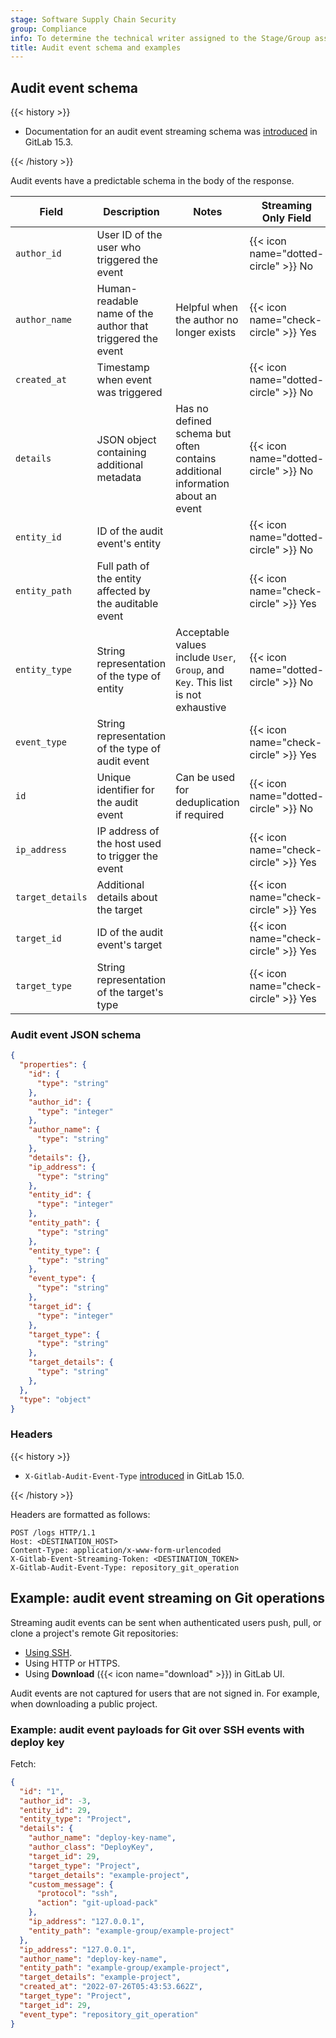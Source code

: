 ```yaml
---
stage: Software Supply Chain Security
group: Compliance
info: To determine the technical writer assigned to the Stage/Group associated with this page, see https://handbook.gitlab.com/handbook/product/ux/technical-writing/#assignments
title: Audit event schema and examples
---
```


## Audit event schema

{{< history >}}

- Documentation for an audit event streaming schema was [introduced](https://gitlab.com/gitlab-org/gitlab/-/issues/358149) in GitLab 15.3.

{{< /history >}}

Audit events have a predictable schema in the body of the response.

| Field            | Description                                                | Notes                                                                             | Streaming Only Field                                                                             |
|------------------|------------------------------------------------------------|-----------------------------------------------------------------------------------|-----------------------------------------------------------------------------------|
| `author_id`      | User ID of the user who triggered the event                |                                                                                   | {{< icon name="dotted-circle" >}} No    |
| `author_name`    | Human-readable name of the author that triggered the event | Helpful when the author no longer exists                                          | {{< icon name="check-circle" >}} Yes      |
| `created_at`     | Timestamp when event was triggered                         |                                                                                   | {{< icon name="dotted-circle" >}} No     |
| `details`        | JSON object containing additional metadata                 | Has no defined schema but often contains additional information about an event    | {{< icon name="dotted-circle" >}} No     |
| `entity_id`      | ID of the audit event's entity                             |                                                                                   | {{< icon name="dotted-circle" >}} No     |
| `entity_path`    | Full path of the entity affected by the auditable event    |                                                                                   | {{< icon name="check-circle" >}} Yes      |
| `entity_type`    | String representation of the type of entity                | Acceptable values include `User`, `Group`, and `Key`. This list is not exhaustive | {{< icon name="dotted-circle" >}} No      |
| `event_type`     | String representation of the type of audit event           |                                                                                   | {{< icon name="check-circle" >}} Yes      |
| `id`             | Unique identifier for the audit event                      | Can be used for deduplication if required                                         | {{< icon name="dotted-circle" >}} No     |
| `ip_address`     | IP address of the host used to trigger the event           |                                                                                   | {{< icon name="check-circle" >}} Yes      |
| `target_details` | Additional details about the target                        |                                                                                   | {{< icon name="check-circle" >}} Yes      |
| `target_id`      | ID of the audit event's target                             |                                                                                   | {{< icon name="check-circle" >}} Yes      |
| `target_type`    | String representation of the target's type                 |                                                                                   | {{< icon name="check-circle" >}} Yes      |

### Audit event JSON schema

```json
{
  "properties": {
    "id": {
      "type": "string"
    },
    "author_id": {
      "type": "integer"
    },
    "author_name": {
      "type": "string"
    },
    "details": {},
    "ip_address": {
      "type": "string"
    },
    "entity_id": {
      "type": "integer"
    },
    "entity_path": {
      "type": "string"
    },
    "entity_type": {
      "type": "string"
    },
    "event_type": {
      "type": "string"
    },
    "target_id": {
      "type": "integer"
    },
    "target_type": {
      "type": "string"
    },
    "target_details": {
      "type": "string"
    },
  },
  "type": "object"
}
```

### Headers

{{< history >}}

- `X-Gitlab-Audit-Event-Type` [introduced](https://gitlab.com/gitlab-org/gitlab/-/merge_requests/86881) in GitLab 15.0.

{{< /history >}}

Headers are formatted as follows:

```plaintext
POST /logs HTTP/1.1
Host: <DESTINATION_HOST>
Content-Type: application/x-www-form-urlencoded
X-Gitlab-Event-Streaming-Token: <DESTINATION_TOKEN>
X-Gitlab-Audit-Event-Type: repository_git_operation
```

## Example: audit event streaming on Git operations

Streaming audit events can be sent when authenticated users push, pull, or clone a project's remote Git repositories:

- [Using SSH](../ssh.md).
- Using HTTP or HTTPS.
- Using **Download** ({{< icon name="download" >}}) in GitLab UI.

Audit events are not captured for users that are not signed in. For example, when downloading a public project.

### Example: audit event payloads for Git over SSH events with deploy key

Fetch:

```json
{
  "id": "1",
  "author_id": -3,
  "entity_id": 29,
  "entity_type": "Project",
  "details": {
    "author_name": "deploy-key-name",
    "author_class": "DeployKey",
    "target_id": 29,
    "target_type": "Project",
    "target_details": "example-project",
    "custom_message": {
      "protocol": "ssh",
      "action": "git-upload-pack"
    },
    "ip_address": "127.0.0.1",
    "entity_path": "example-group/example-project"
  },
  "ip_address": "127.0.0.1",
  "author_name": "deploy-key-name",
  "entity_path": "example-group/example-project",
  "target_details": "example-project",
  "created_at": "2022-07-26T05:43:53.662Z",
  "target_type": "Project",
  "target_id": 29,
  "event_type": "repository_git_operation"
}
```
